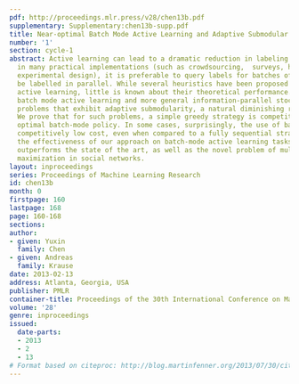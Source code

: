 ```yaml
---
pdf: http://proceedings.mlr.press/v28/chen13b.pdf
supplementary: Supplementary:chen13b-supp.pdf
title: Near-optimal Batch Mode Active Learning and Adaptive Submodular Optimization
number: '1'
section: cycle-1
abstract: Active learning can lead to a dramatic reduction in labeling effort. However,
  in many practical implementations (such as crowdsourcing,  surveys, high-throughput
  experimental design), it is preferable to query labels for batches of examples to
  be labelled in parallel. While several heuristics have been proposed for batch-mode
  active learning, little is known about their theoretical performance.    We consider
  batch mode active learning and more general information-parallel stochastic optimization
  problems that exhibit adaptive submodularity, a natural diminishing returns condition.
  We prove that for such problems, a simple greedy strategy is competitive with the
  optimal batch-mode policy. In some cases, surprisingly, the use of batches incurs
  competitively low cost, even when compared to a fully sequential strategy. We demonstrate
  the effectiveness of our approach on batch-mode active learning tasks, where it
  outperforms the state of the art, as well as the novel problem of multi-stage influence
  maximization in social networks.
layout: inproceedings
series: Proceedings of Machine Learning Research
id: chen13b
month: 0
firstpage: 160
lastpage: 168
page: 160-168
sections: 
author:
- given: Yuxin
  family: Chen
- given: Andreas
  family: Krause
date: 2013-02-13
address: Atlanta, Georgia, USA
publisher: PMLR
container-title: Proceedings of the 30th International Conference on Machine Learning
volume: '28'
genre: inproceedings
issued:
  date-parts:
  - 2013
  - 2
  - 13
# Format based on citeproc: http://blog.martinfenner.org/2013/07/30/citeproc-yaml-for-bibliographies/
---
```


